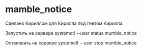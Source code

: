 # mamble_notice
Сделано Кириллом для Кирилла под гнетом Кирилла.

Запустить на сервере
systemctl --user status mumble_notice

Остановить на сервере
systemctl --user stop mumble_notice
